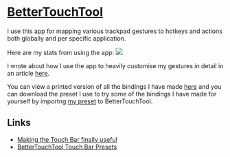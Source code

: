 # [BetterTouchTool](https://www.boastr.net)
I use this app for mapping various trackpad gestures to hotkeys and actions both globally and per specific application.

Here are my stats from using the app:
![](https://i.imgur.com/llRfTJt.png)

I wrote about how I use the app to heavily customise my gestures in detail in an article [here](https://medium.com/@NikitaVoloboev/take-control-of-your-touchpad-on-macos-45c581f542e0#.7n1ye6vze).

You can view a printed version of all the bindings I have made [here](https://github.com/nikitavoloboev/my-mac-os/blob/master/btt/gestures.pdf) and you can download the preset I use to try some of the bindings I have made for yourself by importng [my preset](https://github.com/nikitavoloboev/my-mac-os/tree/master/btt) to BetterTouchTool.

## Links
- [Making the Touch Bar finally useful](http://vas3k.com/blog/touchbar/)
- [BetterTouchTool Touch Bar Presets](https://github.com/vas3k/btt-touchbar-presets)